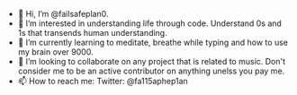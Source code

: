 - 👋 Hi, I’m @failsafeplan0.
- 👀 I’m interested in understanding life through code. Understand 0s and 1s that transends human understanding.
- 🌱 I’m currently learning to meditate, breathe while typing and how to use my brain over 9000.
- 💞️ I’m looking to collaborate on any project that is related to music. Don't consider me to be an active contributor on anything unelss you pay me.
- 📫 How to reach me: Twitter: @fa115aphep1an

<!---
failsafeplan0/failsafeplan0 is a ✨ special ✨ repository because its `README.md` (this file) appears on your GitHub profile.
You can click the Preview link to take a look at your changes.
--->
